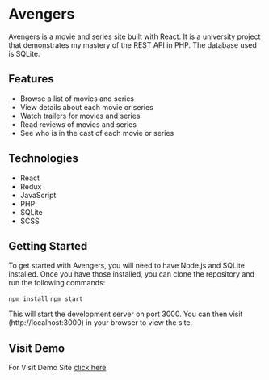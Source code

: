 # Avengers
Avengers is a movie and series site built with React. It is a university project that demonstrates my mastery of the REST API in PHP. The database used is SQLite.

## Features
+ Browse a list of movies and series
+ View details about each movie or series
+ Watch trailers for movies and series
+ Read reviews of movies and series
+ See who is in the cast of each movie or series
## Technologies
+ React
+ Redux
+ JavaScript
+ PHP
+ SQLite
+ SCSS
## Getting Started
To get started with Avengers, you will need to have Node.js and SQLite installed. Once you have those installed, you can clone the repository and run the following commands:

```npm install```
```npm start```

This will start the development server on port 3000. You can then visit (http://localhost:3000) in your browser to view the site.
## Visit Demo
For Visit Demo Site [click here](https://project.ar3en1c.xyz)